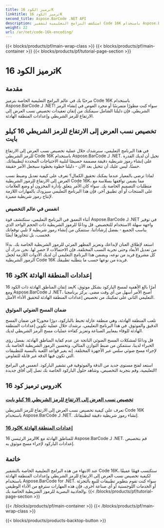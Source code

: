 ```yaml
---
title: ترميز الكود 16K
linktitle: ترميز الكود 16K
second_title: Aspose.BarCode .NET API
description: استكشف البرامج التعليمية لتشفير Code 16K باستخدام Aspose.BarCode لـ .NET. قم بتخصيص نسب العرض إلى الارتفاع للرمز الشريطي وإعدادات المنطقة الهادئة لإجراء مسح ضوئي دقيق وموثوق في تطبيقاتك.
weight: 22
url: /ar/net/code-16k-encoding/
---
```


{{< blocks/products/pf/main-wrap-class >}}
{{< blocks/products/pf/main-container >}}
{{< blocks/products/pf/tutorial-page-section >}}

# ترميز الكود 16K


## مقدمة

مرحبًا بك في عالم البرامج التعليمية الخاصة بترميز Code 16K باستخدام Aspose.BarCode لـ .NET! سواء كنت مطورًا متمرسًا أو مجرد الغوص في إنشاء الرمز الشريطي، فإن دليلنا الشامل سيمكنك من إتقان تعقيدات تخصيص نسب العرض إلى الارتفاع للرمز الشريطي وإعدادات المنطقة الهادئة.

## تخصيص نسب العرض إلى الارتفاع للرمز الشريطي 16 كيلو بايت

في هذا البرنامج التعليمي، سنرشدك خلال عملية تخصيص نسب العرض إلى الارتفاع للرمز الشريطي Code 16K باستخدام Aspose.BarCode لـ .NET. تخيل أن لديك القدرة على إنشاء رموز شريطية دقيقة مصممة خصيصًا لتلبية الاحتياجات المحددة لتطبيقاتك. حسنًا، ليس عليك أن تتخيل بعد الآن - دليلنا خطوة بخطوة سيجعل الأمر حقيقة.

لماذا ترضى بالمعيار عندما يمكنك تحقيق الكمال؟ تعرف على كيفية تعديل وضبط نسب العرض إلى الارتفاع للرموز الشريطية Code 16K، مما يضمن توافقها بسلاسة مع متطلبات التصميم الخاصة بك. سواء كان الأمر يتعلق بإدارة المخزون أو وضع العلامات على المنتجات أو أي تطبيق آخر، فإن هذا البرنامج التعليمي سيزودك بالمهارات اللازمة لإنتاج رموز شريطية مميزة.

### انغمس في عالم التخصيص

أثناء التعمق في البرنامج التعليمي، ستكتشف قوة Aspose.BarCode لـ .NET في توفير واجهة سهلة الاستخدام للتخصيص. قل وداعًا للرموز الشريطية ذات الحجم الواحد الذي يناسب الجميع - بفضل إرشاداتنا، ستتمكن من إنشاء رموز شريطية لا تلبي توقعاتك فحسب، بل تتجاوزها أيضًا.

استعد لإطلاق العنان لإبداعك وتعزيز المظهر المرئي للرموز الشريطية الخاصة بك. بدءًا من تعديل الأبعاد وحتى تجربة النسب المختلفة، فإن الاحتمالات لا حصر لها. نحن ندرك أن كل مشروع فريد من نوعه، ويضمن هذا البرنامج التعليمي أن لديك الأدوات اللازمة لجعل الرموز الشريطية Code 16K فريدة من نوعها حسب ما يتطلبه تطبيقك.

## كود 16K إعدادات المنطقة الهادئة

يعد إتقان المناطق الهادئة ذات الكود 16K أمرًا بالغ الأهمية لمسح الباركود بشكل موثوق، ومع Aspose.BarCode لـ .NET، أصبح الأمر أسهل من أي وقت مضى. يركز برنامجنا التعليمي الثاني على تمكينك من تخصيص إعدادات المنطقة الهادئة لتحقيق الأداء الأمثل.

### ضمان المسح الضوئي الموثوق

تلعب المنطقة الهادئة، وهي منطقة عازلة تحيط بالباركود، دورًا محوريًا في ضمان المسح الدقيق والموثوق. في هذا البرنامج التعليمي، نرشدك خلال عملية تكوين إعدادات المنطقة الهادئة للوفاء بمعايير الصناعة وتعزيز كفاءة عمليات مسح الرمز الشريطي لديك.

قل وداعًا لمشكلات المسح الضوئي الناتجة عن عدم كفاية المناطق الهادئة. بفضل رؤى الخبراء لدينا، ستتمكن من ضبط التوازن المثالي، وتحسين الرموز الشريطية الخاصة بك لإجراء مسح ضوئي سلس عبر الأجهزة المختلفة. إنه يغير قواعد اللعبة بالنسبة للتطبيقات التي تكون فيها الدقة غير قابلة للتفاوض.

استعد لفتح مستوى جديد من الدقة والموثوقية في تشفير الباركود. انغمس في البرامج التعليمية، وقم بتجربة التخصيص، وشاهد حلول الباركود الخاصة بك تصل إلى آفاق جديدة!
## دروس ترميز كود 16K
### [تخصيص نسب العرض إلى الارتفاع للرمز الشريطي 16 كيلو بايت](./code-16k-aspect-ratio-customization/)
تعرف على كيفية تخصيص نسب العرض إلى الارتفاع للرمز الشريطي Code 16K باستخدام Aspose.BarCode لـ .NET. إنشاء رموز شريطية دقيقة لتطبيقاتك.
### [كود 16K إعدادات المنطقة الهادئة](./code-16k-quiet-zone-settings/)
الرمز الرئيسي 16K للمناطق الهادئة مع Aspose.BarCode لـ .NET. قم بتخصيص إعدادات الباركود لإجراء مسح موثوق به.

## خاتمة

عند الانتهاء من هذه البرامج التعليمية الخاصة بالتشفير Code 16K، ستكتسب فهمًا عميقًا لكيفية تخصيص نسب العرض إلى الارتفاع للرمز الشريطي وإعدادات المنطقة الهادئة باستخدام Aspose.BarCode for .NET. سواء كنت تقوم بتطوير تطبيقات للبيع بالتجزئة أو الخدمات اللوجستية أو أي صناعة أخرى، فإن هذه المهارات سترفع من الأداء الوظيفي والجاذبية البصرية للرموز الشريطية الخاصة بك.
{{< /blocks/products/pf/tutorial-page-section >}}

{{< /blocks/products/pf/main-container >}}
{{< /blocks/products/pf/main-wrap-class >}}

{{< blocks/products/products-backtop-button >}}

